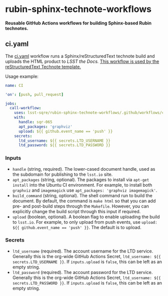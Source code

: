 # rubin-sphinx-technote-workflows

**Reusable GitHub Actions workflows for building Sphinx-based Rubin technotes.**

## ci.yaml

The [ci.yaml](.github/workflows/ci.yaml) workflow runs a Sphinx/reStructuredText technote build and uploads the HTML product to _LSST the Docs._ [This workflow is used by the reStructuredText Technote template.](https://github.com/lsst/templates/tree/main/project_templates/technote_rst)

Usage example:

```yaml
name: CI

'on': [push, pull_request]

jobs:
  call-workflow:
    uses: lsst-sqre/rubin-sphinx-technote-workflows/.github/workflows/ci.yaml@v1
    with:
      handle: sqr-065
      apt_packages: 'graphviz'
      upload: ${{ github.event_name == 'push' }}
    secrets:
      ltd_username: ${{ secrets.LTD_USERNAME }}
      ltd_password: ${{ secrets.LTD_PASSWORD }}
```

### Inputs

- `handle` (string, required). The lower-cased document handle, used as the subdomain for publishing to the `lsst.io` site.
- `apt_packages` (string, optional). The packages to install via `apt-get install` into the Ubuntu CI environment. For example, to install both `graphviz` and `imagemagick` use `apt_packages: 'graphviz imagemagick'`.
- `build_command` (string, optional). The shell command run to build the document. By default, the command is `make html` so that you can add pre- and post-build steps through the `Makefile`. However, you can explicitly change the build script through this input if required.
- `upload` (boolean, optional). A boolean flag to enable uploading the build to `lsst.io`. For example, to only upload from push events, use `upload: ${{ github.event_name == 'push' }}`. The default is to upload.

### Secrets

- `ltd_username` (required). The account username for the LTD service. Generally this is the org-wide GitHub Actions Secret, `ltd_username: ${{ secrets.LTD_USERNAME }}`. If `inputs.upload` is `false`, this can be left as an empty string.
- `ltd_password` (required). The account password for the LTD service. Generally this is the org-wide GitHub Actions Secret, `ltd_username: ${{ secrets.LTD_PASSWORD }}`. If `inputs.upload` is `false`, this can be left as an empty string.
